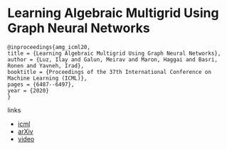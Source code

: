 # Learning Algebraic Multigrid Using Graph Neural Networks

```
@inproceedings{amg_icml20,
title = {Learning Algebraic Multigrid Using Graph Neural Networks},
author = {Luz, Ilay and Galun, Meirav and Maron, Haggai and Basri, Ronen and Yavneh, Irad},
booktitle = {Proceedings of the 37th International Conference on Machine Learning (ICML)},
pages = {6487--6497},
year = {2020}
}
```

links
- [icml](https://proceedings.icml.cc/book/3844.pdf)
- [arXiv](https://arxiv.org/abs/2003.05744)
- [video](https://slideslive.com/38928099)
